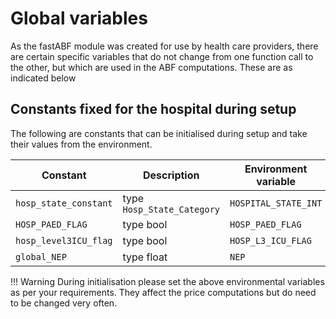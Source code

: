 # Global variables

As the fastABF module was created for use by health care providers, there are certain specific variables that do not change from one function call to the other, but which are used
in the ABF computations. These are as indicated below

## Constants fixed for the hospital during setup
The following are constants that can be initialised during setup and take their values from the environment. 

| Constant              | Description                | Environment variable |
| --------------------- | -------------------------- | -------------------- |
| `hosp_state_constant` | type `Hosp_State_Category` | `HOSPITAL_STATE_INT` |
| `HOSP_PAED_FLAG`      | type bool                  | `HOSP_PAED_FLAG`     |
| `hosp_level3ICU_flag` | type bool                  | `HOSP_L3_ICU_FLAG`   |
| `global_NEP`          | type float                 | `NEP`                |

!!! Warning
    During initialisation please set the above environmental variables as per your requirements. They 
    affect the price computations but do need to be changed very often.
